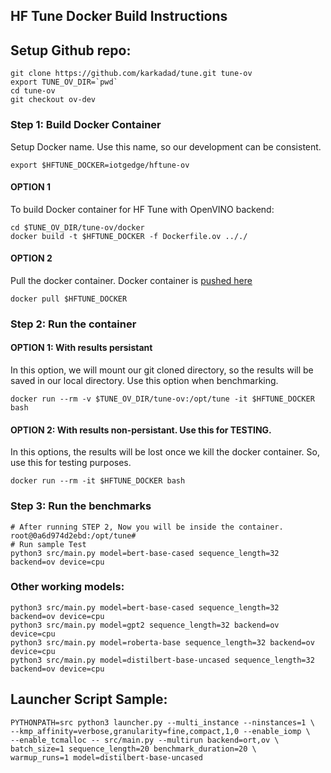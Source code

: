 ## HF Tune Docker Build Instructions

## Setup Github repo:
```
git clone https://github.com/karkadad/tune.git tune-ov
export TUNE_OV_DIR=`pwd`
cd tune-ov
git checkout ov-dev
```

### Step 1: Build Docker Container
Setup Docker name. Use this name, so our development can be consistent.
```
export $HFTUNE_DOCKER=iotgedge/hftune-ov
```

#### OPTION 1
To build Docker container for HF Tune with OpenVINO backend:
```
cd $TUNE_OV_DIR/tune-ov/docker
docker build -t $HFTUNE_DOCKER -f Dockerfile.ov .././
```

#### OPTION 2
Pull the docker container. Docker container is [pushed here](https://hub.docker.com/r/iotgedge/hftune-ov)
```
docker pull $HFTUNE_DOCKER

```


### Step 2: Run the container

#### OPTION 1: With results persistant
In this option, we will mount our git cloned directory, so the results will be saved in our local directory. Use this option when benchmarking.
```
docker run --rm -v $TUNE_OV_DIR/tune-ov:/opt/tune -it $HFTUNE_DOCKER bash
```

#### OPTION 2: With results non-persistant. Use this for TESTING.
In this options, the results will be lost once we kill the docker container. So, use this for testing purposes.

```
docker run --rm -it $HFTUNE_DOCKER bash

```

### Step 3: Run the benchmarks

```
# After running STEP 2, Now you will be inside the container.
root@0a6d974d2ebd:/opt/tune#
# Run sample Test
python3 src/main.py model=bert-base-cased sequence_length=32 backend=ov device=cpu
```

### Other working models:

```
python3 src/main.py model=bert-base-cased sequence_length=32 backend=ov device=cpu
python3 src/main.py model=gpt2 sequence_length=32 backend=ov device=cpu
python3 src/main.py model=roberta-base sequence_length=32 backend=ov device=cpu
python3 src/main.py model=distilbert-base-uncased sequence_length=32 backend=ov device=cpu
```
## Launcher Script Sample:
```
PYTHONPATH=src python3 launcher.py --multi_instance --ninstances=1 \
--kmp_affinity=verbose,granularity=fine,compact,1,0 --enable_iomp \
--enable_tcmalloc -- src/main.py --multirun backend=ort,ov \
batch_size=1 sequence_length=20 benchmark_duration=20 \
warmup_runs=1 model=distilbert-base-uncased
```
